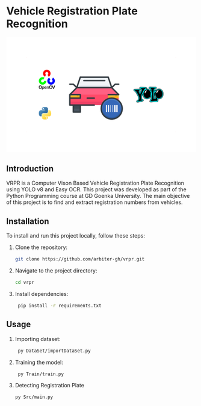 # Vehicle Registration Plate Recognition

![Project Banner](vrpr.png)


## Introduction
VRPR is a Computer Vison Based Vehicle Registration Plate Recognition using YOLO v8 and Easy OCR. This project was developed as part of the Python Programming course at GD Goenka University. The main objective of this project is to find and extract registration numbers from vehicles.


## Installation
To install and run this project locally, follow these steps:

1. Clone the repository:
    ```sh
    git clone https://github.com/arbiter-gh/vrpr.git
    ```
2. Navigate to the project directory:
    ```sh
    cd vrpr
    ```
3. Install dependencies:
   ```sh
    pip install -r requirements.txt
    ```

## Usage
1. Importing dataset:
   ```sh
    py DataSet/importDataSet.py
   ```

2. Training the model:
   ```sh
    py Train/train.py
   ```
   
3. Detecting Registration Plate
   ```sh
   py Src/main.py
   ```

